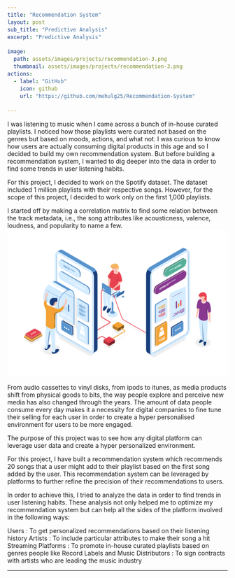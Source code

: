 ```yaml
---
title: "Recommendation System"
layout: post
sub_title: "Predictive Analysis"
excerpt: "Predictive Analysis"

image: 
  path: assets/images/projects/recommendation-3.png
  thumbnail: assets/images/projects/recommendation-3.png
actions:
  - label: "GitHub"
    icon: github
    url: "https://github.com/mehulg25/Recommendation-System"

---
```

I was listening to music when I came across a bunch of in-house curated playlists. I noticed how those playlists were curated not based on the genres but based on moods, actions, and what not. 
I was curious to know how users are actually consuming digital products in this age and so I decided to build my own recommendation system. But before building a recommendation system, I wanted to dig deeper into the data in order to find some trends in user listening habits. 

For this project, I decided to work on the Spotify dataset. The dataset included 1 million playlists with their respective songs. However, for the scope of this project, I decided to work only on the first 1,000 playlists.

I started off by making a correlation matrix to find some relation between the track metadata, i.e., the song attributes like acousticness, valence, loudness, and popularity to name a few. 
![plot](/assets/images/projects/recommendation-3.png)


From audio cassettes to vinyl disks, from ipods to itunes, as media products shift from physical goods to bits, the way people explore and perceive new media has also changed through the years. The amount of data people consume every day makes it a necessity for digital companies to fine tune their selling for each user in order to create a hyper personalised environment for users to be more engaged.

The purpose of this project was to see how any digital platform can leverage user data and create a hyper personalized environment. 

For this project, I have built a recommendation system which recommends 20 songs that a user might add to their playlist based on the first song added by the user. This recommendation system can be leveraged by platforms to further refine the precision of their recommendations to users.

In order to achieve this, I tried to analyze the data in order to find trends in user listening habits. These analysis not only helped me to optimize my recommendation system but can help all the sides of the platform involved in the following ways:

Users : To get personalized recommendations based on their listening history
Artists : To include particular attributes to make their song a hit
Streaming Platforms : To promote in-house curated playlists based on genres people like
Record Labels and Music Distributors : To sign contracts with artists who are leading the music industry

---
